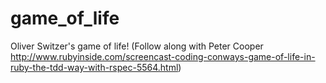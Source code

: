 game_of_life
============

Oliver Switzer's game of life! (Follow along with Peter Cooper http://www.rubyinside.com/screencast-coding-conways-game-of-life-in-ruby-the-tdd-way-with-rspec-5564.html)
